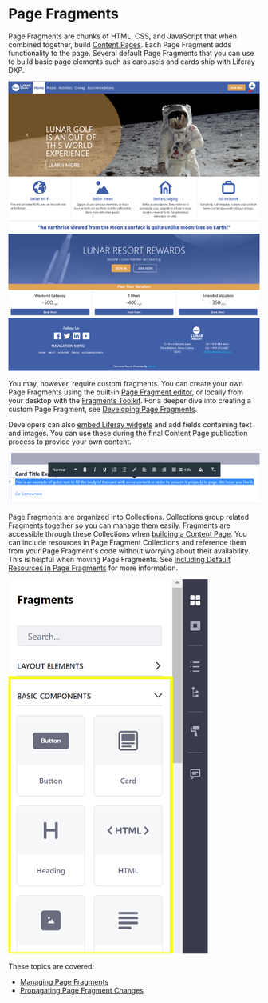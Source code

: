 # Page Fragments

Page Fragments are chunks of HTML, CSS, and JavaScript that when combined together, build [Content Pages](../../creating-pages/content-pages-overview.md). Each Page Fragment adds functionality to the page. Several default Page Fragments that you can use to build basic page elements such as carousels and cards ship with Liferay DXP.

![You can quickly build a page with Fragments.](./page-fragments-intro/images/01.png)

You may, however, require custom fragments. You can create your own Page Fragments using the built-in [Page Fragment editor](../../developer-guide/developing-page-fragments/reference/page-fragment-editor-interface-reference.md), or locally from your desktop with the [Fragments Toolkit](../../developer-guide/developing-page-fragments/developing-page-fragments-with-the-fragments-toolkit.md). For a deeper dive into creating a custom Page Fragment, see [Developing Page Fragments](../../developer-guide/developing-page-fragments/developing-fragments-intro.md).

Developers can also [embed Liferay widgets](../../developer-guide/developing-page-fragments/reference/fragment-specific-tags-reference.md#including-widgets-within-a-fragment) and add fields containing text and images. You can use these during the final Content Page publication process to provide your own content. 

![You can provide your own content in Fragments.](./page-fragments-intro/images/02.png)

Page Fragments are organized into Collections. Collections group related Fragments together so you can manage them easily. Fragments are accessible through these Collections when [building a Content Page](../../creating-pages/building-content-pages.md). You can include resources in Page Fragment Collections and reference them from your Page Fragment's code without worrying about their availability. This is helpful when moving Page Fragments. See [Including Default Resources in Page Fragments](../../developer-guide/developing-page-fragments/including-default-resources-with-fragments.md) for more information.

![Collections provide an easy way to organize, manage, and share Fragments.](./page-fragments-intro/images/03.png)

These topics are covered:

* [Managing Page Fragments](./managing-page-fragments.md)
* [Propagating Page Fragment Changes](./propagating-page-fragment-changes.md)